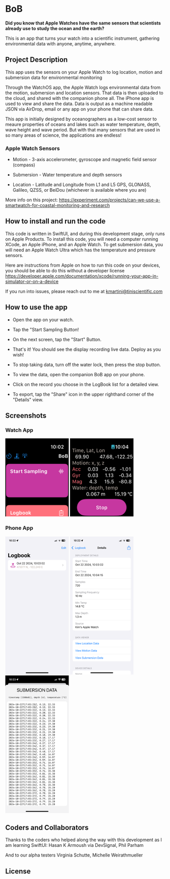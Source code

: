 # BoB
**Did you know that Apple Watches have the same sensors that scientists already use to study the ocean and the earth?**

This is an app that turns your watch into a scientific instrument, gathering environmental data with anyone, anytime, anywhere.

## Project Description
This app uses the sensors on your Apple Watch to log location, motion and submersion data for environmental monitoring

Through the WatchOS app, the Apple Watch logs environmental data from the motion, submersion and location sensors. That data is then uploaded to the cloud, and shared with the companion phone all. The iPhone app is used to view and share the data. Data is output as a machine readable JSON via AirDrop, email or any app on your phone that can share data. 

This app is initially designed by oceanographers as a low-cost sensor to meaure properties of oceans and lakes such as water temperature, depth, wave height and wave period. But with that many sensors that are used in so many areas of science, the applications are endless!

### Apple Watch Sensors
- Motion - 3-axis accelerometer, gyroscope and magnetic field sensor (compass)

- Submersion - Water temperature and depth sensors

- Location - Latitude and Longitude from L1 and L5 GPS, GLONASS, Galileo, QZSS, or BeiDou (whichever is available where you are)

More info on this project: https://experiment.com/projects/can-we-use-a-smartwatch-for-coastal-monitoring-and-research

## How to install and run the code
This code is written in SwiftUI, and during this development stage, only runs on Apple Products. To install this code, you will need a computer running XCode, an Apple iPhone, and an Apple Watch. To get submersion data, you will need an Apple Watch Ultra which has the temperature and pressure sensors. 

Here are instructions from Apple on how to run this code on your devices, you should be able to do this without a developer license https://developer.apple.com/documentation/xcode/running-your-app-in-simulator-or-on-a-device

If you run into issues, please reach out to me at kmartini@tiniscientific.com

## How to use the app
- Open the app on your watch. 

- Tap the "Start Sampling Button!

- On the next screen, tap the "Start" Button.

- That's it! You should see the display recording live data. Deploy as you wish!

- To stop taking data, turn off the water lock, then press the stop button.

- To view the data, open the companion BoB app on your phone. 

- Click on the record you choose in the LogBook list for a detailed view.

- To export, tap the "Share" icon in the upper righthand corner of the "Details" view.

## Screenshots
### Watch App
<p float="center">
<img src="https://github.com/rejectedbanana/BoB/blob/main/ScreenShots/WatchBoBContentView.PNG" width=200>
<img src="https://github.com/rejectedbanana/BoB/blob/main/ScreenShots/WatchBoBSamplingView.PNG" width=200>
</p>

### Phone App
<p float="center">
<img src="https://github.com/rejectedbanana/BoB/blob/main/ScreenShots/BoBLogbookView.PNG" width=200>
<img src="https://github.com/rejectedbanana/BoB/blob/main/ScreenShots/BoBDetailView.PNG" width=200>
<img src="https://github.com/rejectedbanana/BoB/blob/main/ScreenShots/BoBDetailDataView.PNG" width=200>
</p>

## Coders and Collaborators
Thanks to the coders who helped along the way with this development as I am learning SwiftUI: Hasan K Armoush via DevSignal, Phil Parham

And to our alpha testers Virginia Schutte, Michelle Weirathmueller

## License
